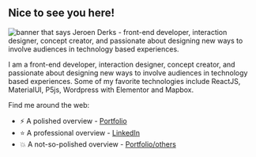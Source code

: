## Nice to see you here!

<img src="https://derks.dk/shared_files/github_banner.jpg" alt="banner that says Jeroen Derks - front-end developer, interaction designer, concept creator, and passionate about designing new ways to involve audiences in technology based experiences. ">

I am a front-end developer, interaction designer, concept creator, and passionate about designing new ways to involve audiences in technology based experiences. Some of my favorite technologies include ReactJS, MaterialUI, P5js, Wordpress with Elementor and Mapbox.


Find me around the web:
- ⚡  A polished overview - <a href="https://derks.dk/#/">Portfolio</a> 
- ⭐  A professional overview - <a href="https://www.linkedin.com/in/derksdk/">LinkedIn</a> 
- 💥  A not-so-polished overview - <a href="https://derks.dk/#/others">Portfolio/others</a> 
